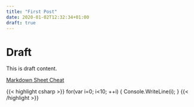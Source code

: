 ```yaml
---
title: "First Post"
date: 2020-01-02T12:32:34+01:00
draft: true
---
```



# Draft

This is draft content.

[Markdown Sheet Cheat](https://github.com/adam-p/markdown-here/wiki/Markdown-Cheatsheet)

{{< highlight csharp >}}
for(var i=0; i<10; ++i)
{
    Console.WriteLine(i);
}
{{< /highlight >}}
